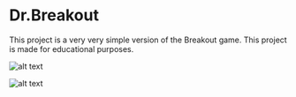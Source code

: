 # Dr.Breakout
This project is a very very simple version of the Breakout game.  This project is made for educational purposes.

![alt text](https://1.bp.blogspot.com/-AgdkUyakpvs/YTgVhkd2WzI/AAAAAAAAAQE/V34vBw-ZthcLpyJu1bYytux0RsJ-IMCXACLcBGAsYHQ/s1026/1.PNG)

![alt text](https://1.bp.blogspot.com/-yg6h8TY1ppQ/YTgVlii62pI/AAAAAAAAAQI/NJpgZ2omhNMujapY20kulzFC8VcDCxZ-QCLcBGAsYHQ/s1026/2.PNG)

